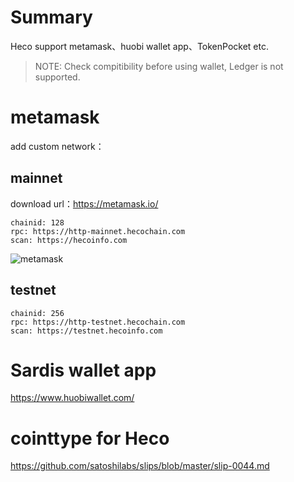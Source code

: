 # Summary

Heco support metamask、huobi wallet app、TokenPocket etc.

> NOTE: Check compitibility before using wallet, Ledger is not supported.

# metamask

add custom network：

## mainnet

download url：https://metamask.io/

```
chainid: 128
rpc: https://http-mainnet.hecochain.com
scan: https://hecoinfo.com
```

![metamask](../images/metamask2_en.png)

## testnet

```
chainid: 256
rpc: https://http-testnet.hecochain.com
scan: https://testnet.hecoinfo.com
```

# Sardis wallet app

https://www.huobiwallet.com/


# cointtype for Heco

https://github.com/satoshilabs/slips/blob/master/slip-0044.md
